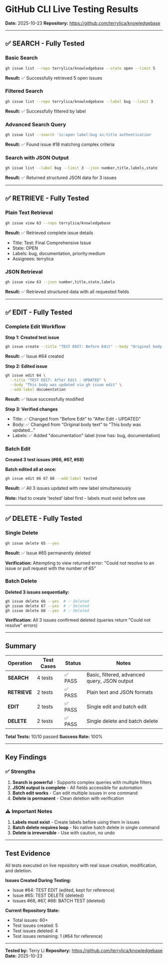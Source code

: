 # GitHub CLI Live Testing Results

**Date:** 2025-10-23
**Repository:** https://github.com/terrylica/knowledgebase

---

## ✅ SEARCH - Fully Tested

### Basic Search
```bash
gh issue list --repo terrylica/knowledgebase --state open --limit 5
```
**Result:** ✅ Successfully retrieved 5 open issues

### Filtered Search
```bash
gh issue list --repo terrylica/knowledgebase --label bug --limit 3
```
**Result:** ✅ Successfully filtered by label

### Advanced Search Query
```bash
gh issue list --search 'is:open label:bug in:title authentication'
```
**Result:** ✅ Found issue #18 matching complex criteria

### Search with JSON Output
```bash
gh issue list --label bug --limit 3 --json number,title,labels,state
```
**Result:** ✅ Returned structured JSON data for 3 issues

---

## ✅ RETRIEVE - Fully Tested

### Plain Text Retrieval
```bash
gh issue view 63 --repo terrylica/knowledgebase
```
**Result:** ✅ Retrieved complete issue details
- Title: Test: Final Comprehensive Issue
- State: OPEN
- Labels: bug, documentation, priority:medium
- Assignees: terrylica

### JSON Retrieval
```bash
gh issue view 63 --json number,title,state,labels
```
**Result:** ✅ Retrieved structured data with all requested fields

---

## ✅ EDIT - Fully Tested

### Complete Edit Workflow

**Step 1: Created test issue**
```bash
gh issue create --title "TEST EDIT: Before Edit" --body "Original body text" --label bug
```
**Result:** ✅ Issue #64 created

**Step 2: Edited issue**
```bash
gh issue edit 64 \
  --title "TEST EDIT: After Edit - UPDATED" \
  --body "This body was updated via gh issue edit" \
  --add-label documentation
```
**Result:** ✅ Issue successfully modified

**Step 3: Verified changes**
- Title: ✅ Changed from "Before Edit" to "After Edit - UPDATED"
- Body: ✅ Changed from "Original body text" to "This body was updated..."
- Labels: ✅ Added "documentation" label (now has: bug, documentation)

### Batch Edit

**Created 3 test issues (#66, #67, #68)**

**Batch edited all at once:**
```bash
gh issue edit 66 67 68 --add-label tested
```
**Result:** ✅ All 3 issues updated with new label simultaneously

**Note:** Had to create 'tested' label first - labels must exist before use

---

## ✅ DELETE - Fully Tested

### Single Delete
```bash
gh issue delete 65 --yes
```
**Result:** ✅ Issue #65 permanently deleted

**Verification:** Attempting to view returned error: "Could not resolve to an issue or pull request with the number of 65"

### Batch Delete

**Deleted 3 issues sequentially:**
```bash
gh issue delete 66 --yes  # ✅ Deleted
gh issue delete 67 --yes  # ✅ Deleted
gh issue delete 68 --yes  # ✅ Deleted
```

**Verification:** All 3 issues confirmed deleted (queries return "Could not resolve" errors)

---

## Summary

| Operation | Test Cases | Status | Notes |
|-----------|------------|--------|-------|
| **SEARCH** | 4 tests | ✅ PASS | Basic, filtered, advanced query, JSON output |
| **RETRIEVE** | 2 tests | ✅ PASS | Plain text and JSON formats |
| **EDIT** | 2 tests | ✅ PASS | Single edit and batch edit |
| **DELETE** | 2 tests | ✅ PASS | Single delete and batch delete |

**Total Tests:** 10/10 passed
**Success Rate:** 100%

---

## Key Findings

### ✅ Strengths
1. **Search is powerful** - Supports complex queries with multiple filters
2. **JSON output is complete** - All fields accessible for automation
3. **Batch edit works** - Can edit multiple issues in one command
4. **Delete is permanent** - Clean deletion with verification

### ⚠️ Important Notes
1. **Labels must exist** - Create labels before using them in issues
2. **Batch delete requires loop** - No native batch delete in single command
3. **Delete is irreversible** - Use with caution, no undo

---

## Test Evidence

All tests executed on live repository with real issue creation, modification, and deletion.

**Issues Created During Testing:**
- Issue #64: TEST EDIT (edited, kept for reference)
- Issue #65: TEST DELETE (deleted)
- Issues #66, #67, #68: BATCH TEST (deleted)

**Current Repository State:**
- Total issues: 60+
- Test issues created: 5
- Test issues deleted: 4
- Test issues remaining: 1 (#64 for reference)

---

**Tested by:** Terry Li
**Repository:** https://github.com/terrylica/knowledgebase
**Date:** 2025-10-23
